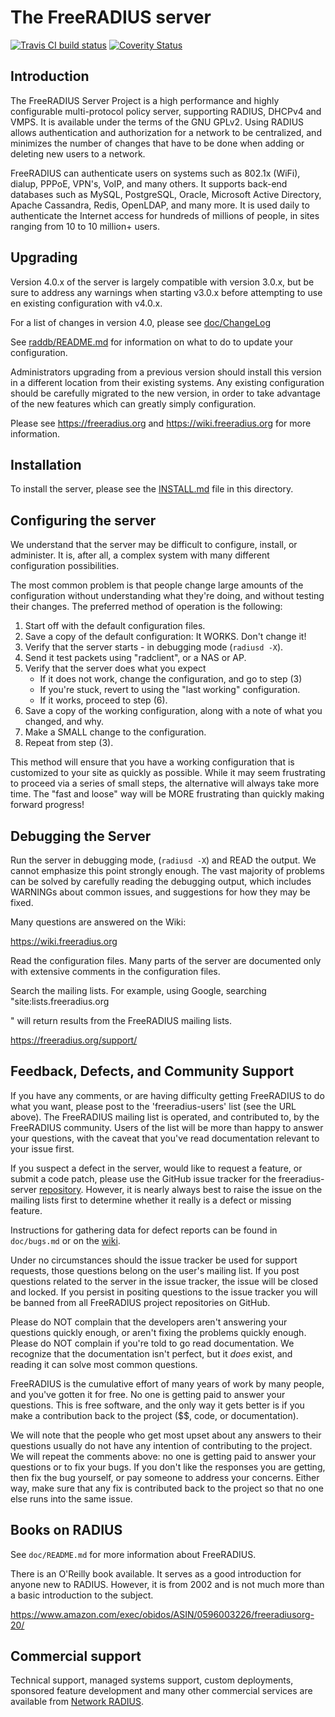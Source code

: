 # The FreeRADIUS server

[![Travis CI build status][BuildStatus]][BuildStatusLink] [![Coverity Status][CoverityStatus]][CoverityStatusLink]

## Introduction
The FreeRADIUS Server Project is a high performance and highly
configurable multi-protocol policy server, supporting RADIUS, DHCPv4
and VMPS. It is available under the terms of the GNU GPLv2.
Using RADIUS allows authentication and authorization for a network
to be centralized, and minimizes the number of changes that have to
be done when adding or deleting new users to a network.

FreeRADIUS can authenticate users on systems such as 802.1x (WiFi),
dialup, PPPoE, VPN's, VoIP, and many others.  It supports back-end
databases such as MySQL, PostgreSQL, Oracle, Microsoft Active
Directory, Apache Cassandra, Redis, OpenLDAP, and many more.  It is
used daily to authenticate the Internet access for hundreds of millions
of people, in sites ranging from 10 to 10 million+ users.

## Upgrading
Version 4.0.x of the server is largely compatible with version 3.0.x,
but be sure to address any warnings when starting v3.0.x before
attempting to use en existing configuration with v4.0.x.

For a list of changes in version 4.0, please see
[doc/ChangeLog](https://github.com/FreeRADIUS/freeradius-server/blob/master/doc/ChangeLog)

See 
[raddb/README.md](https://github.com/FreeRADIUS/freeradius-server/blob/master/raddb/README.md)
for information on what to do to update your configuration.

Administrators upgrading from a previous version should install this
version in a different location from their existing systems.  Any
existing configuration should be carefully migrated to the new
version, in order to take advantage of the new features which can
greatly simply configuration.

Please see https://freeradius.org and https://wiki.freeradius.org for
more information.


## Installation
To install the server, please see the 
[INSTALL.md](https://github.com/FreeRADIUS/freeradius-server/blob/master/INSTALL.md) file in this directory.

## Configuring the server
We understand that the server may be difficult to configure,
install, or administer.  It is, after all, a complex system with many
different configuration possibilities.

The most common problem is that people change large amounts of the
configuration without understanding what they're doing, and without
testing their changes.  The preferred method of operation is the
following:

1. Start off with the default configuration files.
2. Save a copy of the default configuration: It WORKS.  Don't change it!
3. Verify that the server starts - in debugging mode (``radiusd -X``).
4. Send it test packets using "radclient", or a NAS or AP.
5. Verify that the server does what you expect
   - If it does not work, change the configuration, and go to step (3)
   - If you're stuck, revert to using the "last working" configuration.
   - If it works, proceed to step (6).
6. Save a copy of the working configuration, along with a note of what
   you changed, and why.
7. Make a SMALL change to the configuration.
8. Repeat from step (3).

This method will ensure that you have a working configuration that
is customized to your site as quickly as possible.  While it may seem
frustrating to proceed via a series of small steps, the alternative
will always take more time.  The "fast and loose" way will be MORE
frustrating than quickly making forward progress!

## Debugging the Server

Run the server in debugging mode, (``radiusd -X``) and READ the output.
We cannot emphasize this point strongly enough.  The vast majority of
problems can be solved by carefully reading the debugging output,
which includes WARNINGs about common issues, and suggestions for how
they may be fixed.

Many questions are answered on the Wiki:

https://wiki.freeradius.org

Read the configuration files.  Many parts of the server are
documented only with extensive comments in the configuration files.

Search the mailing lists. For example, using Google, searching
"site:lists.freeradius.org <search term>" will return results from
the FreeRADIUS mailing lists.

https://freeradius.org/support/


## Feedback, Defects, and Community Support

If you have any comments, or are having difficulty getting FreeRADIUS
to do what you want, please post to the 'freeradius-users' list
(see the URL above). The FreeRADIUS mailing list is operated, and
contributed to, by the FreeRADIUS community. Users of the list will be
more than happy to answer your questions, with the caveat that you've
read documentation relevant to your issue first.

If you suspect a defect in the server, would like to request a feature,
or submit a code patch, please use the GitHub issue tracker for the
freeradius-server
[repository](https://github.com/FreeRADIUS/freeradius-server).
However, it is nearly always best to raise the issue on the
mailing lists first to determine whether it really is a defect or
missing feature.

Instructions for gathering data for defect reports can be found in
``doc/bugs.md`` or on the [wiki](https://wiki.freeradius.org/project/bug-reports).

Under no circumstances should the issue tracker be used for support
requests, those questions belong on the user's mailing list.  If you
post questions related to the server in the issue tracker, the issue
will be closed and locked.  If you persist in positing questions to
the issue tracker you will be banned from all FreeRADIUS project
repositories on GitHub.

Please do NOT complain that the developers aren't answering your
questions quickly enough, or aren't fixing the problems quickly
enough.  Please do NOT complain if you're told to go read
documentation.  We recognize that the documentation isn't perfect, but
it *does* exist, and reading it can solve most common questions.

FreeRADIUS is the cumulative effort of many years of work by many
people, and you've gotten it for free.  No one is getting paid to answer
your questions.  This is free software, and the only way it gets better
is if you make a contribution back to the project ($$, code, or
documentation).

We will note that the people who get most upset about any answers to
their questions usually do not have any intention of contributing to
the project.  We will repeat the comments above: no one is getting
paid to answer your questions or to fix your bugs.  If you don't like
the responses you are getting, then fix the bug yourself, or pay
someone to address your concerns.  Either way, make sure that any fix
is contributed back to the project so that no one else runs into the
same issue.

## Books on RADIUS

See ``doc/README.md`` for more information about FreeRADIUS.

There is an O'Reilly book available.  It serves as a good
introduction for anyone new to RADIUS.  However, it is from 2002
and is not much more than a basic introduction to the subject.

https://www.amazon.com/exec/obidos/ASIN/0596003226/freeradiusorg-20/

## Commercial support

Technical support, managed systems support, custom deployments,
sponsored feature development and many other commercial services
are available from [Network RADIUS](https://www.networkradius.com).

[CoverityStatus]: https://scan.coverity.com/projects/58/badge.svg "Coverity Status"
[CoverityStatusLink]: https://scan.coverity.com/projects/58
[BuildStatus]: https://travis-ci.org/FreeRADIUS/freeradius-server.png?branch=master "Travis CI status"
[BuildStatusLink]: https://travis-ci.org/FreeRADIUS/freeradius-server
